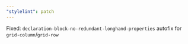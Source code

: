 ```yaml
---
"stylelint": patch
---
```


Fixed: `declaration-block-no-redundant-longhand-properties` autofix for `grid-column`/`grid-row`

